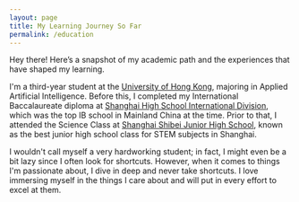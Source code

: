 ```yaml
---
layout: page
title: My Learning Journey So Far
permalink: /education
---
```


Hey there! Here’s a snapshot of my academic path and the experiences that have shaped my learning.

I'm a third-year student at the [University of Hong Kong](https://www.hku.hk/), majoring in Applied Artificial Intelligence. Before this, I completed my International Baccalaureate diploma at [Shanghai High School International Division](https://www.shsid.org/), which was the top IB school in Mainland China at the time. Prior to that, I attended the Science Class at [Shanghai Shibei Junior High School](http://www.sbc.edu.sh.cn/), known as the best junior high school class for STEM subjects in Shanghai.

I wouldn't call myself a very hardworking student; in fact, I might even be a bit lazy since I often look for shortcuts. However, when it comes to things I'm passionate about, I dive in deep and never take shortcuts. I love immersing myself in the things I care about and will put in every effort to excel at them.